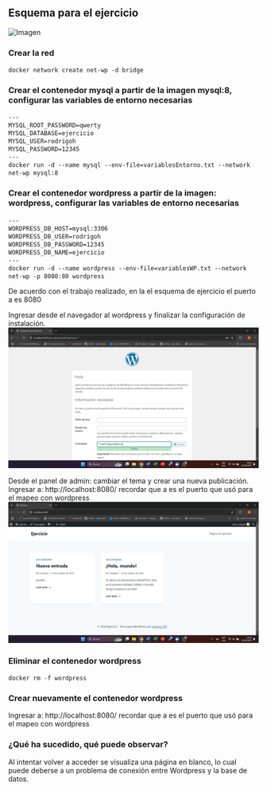 ## Esquema para el ejercicio
![Imagen](img/esquema-ejercicio5.PNG)

### Crear la red
```
docker network create net-wp -d bridge
```

### Crear el contenedor mysql a partir de la imagen mysql:8, configurar las variables de entorno necesarias
```
---
MYSQL_ROOT_PASSWORD=qwerty
MYSQL_DATABASE=ejercicio
MYSQL_USER=rodrigoh
MYSQL_PASSWORD=12345
---
docker run -d --name mysql --env-file=variablesEntorno.txt --network net-wp mysql:8
```

### Crear el contenedor wordpress a partir de la imagen: wordpress, configurar las variables de entorno necesarias
```
---
WORDPRESS_DB_HOST=mysql:3306
WORDPRESS_DB_USER=rodrigoh
WORDPRESS_DB_PASSWORD=12345
WORDPRESS_DB_NAME=ejercicio
---
docker run -d --name wordpress --env-file=variablesWP.txt --network net-wp -p 8080:80 wordpress
```

De acuerdo con el trabajo realizado, en la el esquema de ejercicio el puerto a es 8080

Ingresar desde el navegador al wordpress y finalizar la configuración de instalación.
![Imagen](img/dockerConfig.png)

Desde el panel de admin: cambiar el tema y crear una nueva publicación.
Ingresar a: http://localhost:8080/ 
recordar que a es el puerto que usó para el mapeo con wordpress
![Imagen](img/dockerpublicacion.png)

### Eliminar el contenedor wordpress
```
docker rm -f wordpress
```

### Crear nuevamente el contenedor wordpress
Ingresar a: http://localhost:8080/ 
recordar que a es el puerto que usó para el mapeo con wordpress

### ¿Qué ha sucedido, qué puede observar?
Al intentar volver a acceder se visualiza una página en blanco, lo cual puede deberse a un problema de conexión entre Wordpress y la base de datos.




